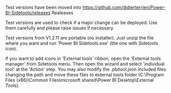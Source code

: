 Test versions have been moved into https://github.com/didierterrien/Power-BI-Sidetools/releases Realeases

Test versions are used to check if a major change can be deployed. Use them carefully and please raise issues if necessary.


Test versions from V1.2.11 are portable (no installer). Just unzip the file where you want and run 'Power BI Sidetools.exe' (the one with Sidetools icon).

If you want to add icons in 'External tools' ribbon, open the 'External tools manager' from Sidetools menu. Then open the wizard and select 'individual tool' at the 'Action' step. You may also modify the .pbitool.json included files changing the path and move these files to external tools folder (C:\Program Files (x86)\Common Files\microsoft shared\Power BI Desktop\External Tools).
